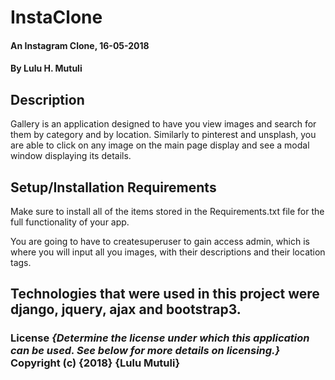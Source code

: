   # InstaClone
  #### An Instagram Clone, 16-05-2018

  #### By **Lulu H. Mutuli**

  ## Description
  Gallery is an application designed to have you view images and search for them by category and by location. Similarly to pinterest and unsplash, you are able to click on any image on the main page display and see a modal window displaying its details.

  ## Setup/Installation Requirements
  Make sure to install all of the items stored in the Requirements.txt file for the full functionality of your app.

You are going to have to createsuperuser to gain access admin, which is where you will input all you images, with their descriptions and their location tags.


## Technologies that were used in this project were django, jquery, ajax and bootstrap3.

### License *{Determine the license under which this application can be used.  See below for more details on licensing.}* Copyright (c) {2018} **{Lulu Mutuli}**
